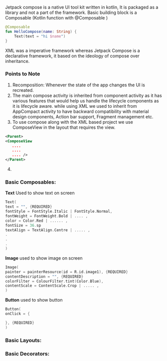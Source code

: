 Jetpack compose is a native UI tool kit written in kotlin, It is packaged as a library and not a part of the framework. Basic building block is a Composable  (Kotlin function with @Composable )

```kotlin
@Composable
fun HelloCompose(name: String) {
	Text(text = "hi $name")
}
```

XML was a imperative framework whereas Jetpack Compose is a declarative framework, it based on the ideology of compose over inheritance.

### Points to Note
1. Recomposition: Whenever the state of the app changes the UI is recreated.
2. The main compose activity is inherited from component activity as it has various features that would help us handle the lifecycle components as it is lifecycle aware. while using XML we used to inherit from AppCompact activity to have backward compatibility with material design components, Action bar support, Fragment management etc.
3. To use compose along with the XML based project we use ComposeView in the layout that requires the view.
 ```xml
 <Parent>
 <ComposeView
	....
	....
	.... />
 </Parent>
  ```
4. 

### Basic Composables:

**Text**
Used to show text on screen
```kotlin
Text(
text = "", {REQUIRED}
fontStyle = FontStyle.Italic | FontStyle.Normal,
fontWeight = FontWeight.Bold | .... ,
color = Color.Red | ...... ,
fontSize = 36.sp 
textAlign = TextAlign.Centre | ..... ,
.
.
.
)
```

**Image**
used to show image on screen 
```kotlin
Image(
painter = painterResource(id = R.id.image1), {REQUIRED}
contentDescription = "", {REQUIRED}
colorFilter = ColourFilter.tint(Color.Blue),
contentScale = ContentScale.Crop | ..... ,
)
```

**Button**
used to show button
```kotlin
Button(
onClick = {

}, {REQUIRED}
)
```
### Basic Layouts:

### Basic Decorators:

